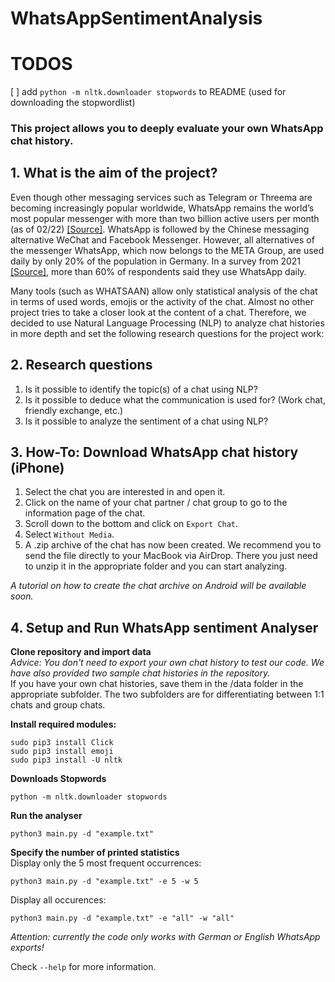 # WhatsAppSentimentAnalysis
# TODOS
 [ ] add `python -m nltk.downloader stopwords` to README (used for downloading the stopwordlist)  

### This project allows you to deeply evaluate your own WhatsApp chat history. 

## 1. What is the aim of the project?

Even though other messaging services such as Telegram or Threema are becoming increasingly popular worldwide, WhatsApp remains the world’s most popular messenger with more than two billion active users per month (as of 02/22) [[Source]](https://de.statista.com/themen/1973/instant-messenger). WhatsApp is followed by the Chinese messaging alternative WeChat and Facebook Messenger. However, all alternatives of the messenger WhatsApp, which now belongs to the META Group, are used daily by only 20% of the population in Germany. In a survey from 2021 [[Source]](https://www.messengerpeople.com/de/whatsapp-nutzerzahlen-deutschland), more than 60% of respondents said they use WhatsApp daily.

Many tools (such as WHATSAAN) allow only statistical analysis of the chat in terms of used words, emojis or the activity of the chat. Almost no other project tries to take a closer look at the content of a chat. Therefore, we decided to use Natural Language Processing (NLP) to analyze chat histories in more depth and set the following research questions for the project work:

## 2. Research questions
1. Is it possible to identify the topic(s) of a chat using NLP?
2. Is it possible to deduce what the communication is used for? (Work chat, friendly exchange, etc.)
3. Is it possible to analyze the sentiment of a chat using NLP?
## 3. How-To: Download WhatsApp chat history (iPhone)
1. Select the chat you are interested in and open it.
2. Click on the name of your chat partner / chat group to go to the information page of the chat.
3. Scroll down to the bottom and click on `Export Chat`.
4. Select `Without Media`.
5. A .zip archive of the chat has now been created. We recommend you to send the file directly to your MacBook via AirDrop. There you just need to unzip it in the appropriate folder and you can start analyzing.

*A tutorial on how to create the chat archive on Android will be available soon.*

## 4. Setup and Run WhatsApp sentiment Analyser 
**Clone repository and import data**  
*Advice: You don't need to export your own chat history to test our code. We have also provided two sample chat histories in the repository.*  
If you have your own chat histories, save them in the /data folder in the appropriate subfolder. The two subfolders are for differentiating between 1:1 chats and group chats.

**Install required modules:**
```console
sudo pip3 install Click
sudo pip3 install emoji
sudo pip3 install -U nltk
```

**Downloads Stopwords**
```console
python -m nltk.downloader stopwords
```

**Run the analyser**
```console
python3 main.py -d "example.txt"
```

**Specify the number of printed statistics**  
Display only the 5 most frequent occurrences:
```console
python3 main.py -d "example.txt" -e 5 -w 5
```
Display all occurences:
```console
python3 main.py -d "example.txt" -e "all" -w "all"
```

*Attention: currently the code only works with German or English WhatsApp exports!*

Check `--help` for more information.
